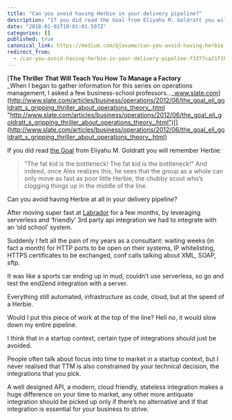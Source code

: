 ```yaml
---
title: "Can you avoid having Herbie in your delivery pipeline?"
description: "If you did read the Goal from Eliyahu M. Goldratt you will remember Herbie:"
date: "2018-01-01T19:01:01.507Z"
categories: []
published: true
canonical_link: https://medium.com/@javame/can-you-avoid-having-herbie-in-your-delivery-pipeline-f3377ca21f1b
redirect_from:
  - /can-you-avoid-having-herbie-in-your-delivery-pipeline-f3377ca21f1b
---
```


[**The Thriller That Will Teach You How To Manage a Factory**  
_When I began to gather information for this series on operations management, I asked a few business-school professors…_www.slate.com](http://www.slate.com/articles/business/operations/2012/06/the_goal_eli_goldratt_s_gripping_thriller_about_operations_theory_.html "http://www.slate.com/articles/business/operations/2012/06/the_goal_eli_goldratt_s_gripping_thriller_about_operations_theory_.html")[](http://www.slate.com/articles/business/operations/2012/06/the_goal_eli_goldratt_s_gripping_thriller_about_operations_theory_.html)

If you did read [the Goal](https://en.wikipedia.org/wiki/The_Goal_%28novel%29) from Eliyahu M. Goldratt you will remember Herbie:

> "The fat kid is the bottleneck! The fat kid is the bottleneck!" And indeed, once Alex realizes this, he sees that the group as a whole can only move as fast as poor little Herbie, the chubby scout who’s clogging things up in the middle of the line.

Can you avoid having Herbie at all in your delivery pipeline?

After moving super fast at [Labrador](https://www.thelabrador.co.uk/) for a few months, by leveraging serverless and ‘friendly’ 3rd party api integration we had to integrate with an ‘old school’ system.

Suddenly I felt all the pain of my years as a consultant: waiting weeks (in fact a month) for HTTP ports to be open on their systems, IP whitelisting, HTTPS certificates to be exchanged, conf calls talking about XML, SOAP, sftp.

It was like a sports car ending up in mud, couldn’t use serverless, so go and test the end2end integration with a server.

Everything still automated, infrastructure as code, cloud, but at the speed of a Herbie.

Would I put this piece of work at the top of the line? Hell no, it would slow down my entire pipeline.

I think that in a startup context, certain type of integrations should just be avoided.

People often talk about focus into time to market in a startup context, but I never realised that TTM is also constrained by your technical decision, the integrations that you pick.

A well designed API, a modern, cloud friendly, stateless integration makes a huge difference on your time to market, any other more antiquate integration should be picked up only if there’s no alternative and if that integration is essential for your business to strive.
